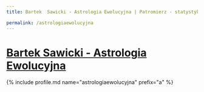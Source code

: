 ```yaml
---
title: Bartek  Sawicki - Astrologia Ewolucyjna | Patromierz - statystyki Patronite.pl

permalink: /astrologiaewolucyjna
---
```


# [Bartek  Sawicki - Astrologia Ewolucyjna](https://patronite.pl/astrologiaewolucyjna)

{% include profile.md name="astrologiaewolucyjna" prefix="a" %}
